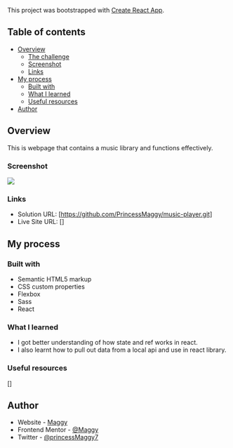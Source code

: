 This project was bootstrapped with [Create React App](https://github.com/facebook/create-react-app).


## Table of contents

- [Overview](#overview)
  - [The challenge](#the-challenge)
  - [Screenshot](#screenshot)
  - [Links](#links)
- [My process](#my-process)
  - [Built with](#built-with)
  - [What I learned](#what-i-learned)
  - [Useful resources](#useful-resources)
- [Author](#author)

## Overview
This is webpage that contains a music library and functions effectively.
### Screenshot

![](./screenshot.jpg)

### Links

- Solution URL: [https://github.com/PrincessMaggy/music-player.git]
- Live Site URL: []

## My process

### Built with

- Semantic HTML5 markup
- CSS custom properties
- Flexbox
- Sass
- React


### What I learned
- I got better understanding of how state and ref works in react.
- I also learnt how to pull out data from a local api and use in react library.


### Useful resources
[]
## Author

- Website - [Maggy](https://)
- Frontend Mentor - [@Maggy](https://www.frontendmentor.io/profile/princessmaggy)
- Twitter - [@princessMaggy7](https://www.twitter.com/princessMaggy7)


